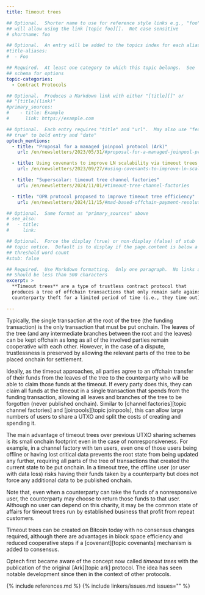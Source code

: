 ```yaml
---
title: Timeout trees

## Optional.  Shorter name to use for reference style links e.g., "foo"
## will allow using the link [topic foo][].  Not case sensitive
# shortname: foo

## Optional.  An entry will be added to the topics index for each alias
#title-aliases:
#  - Foo

## Required.  At least one category to which this topic belongs.  See
## schema for options
topic-categories:
  - Contract Protocols

## Optional.  Produces a Markdown link with either "[title][]" or
## "[title](link)"
#primary_sources:
#    - title: Example
#      link: https://example.com

## Optional.  Each entry requires "title" and "url".  May also use "feature:
## true" to bold entry and "date"
optech_mentions:
  - title: "Proposal for a managed joinpool protocol (Ark)"
    url: /en/newsletters/2023/05/31/#proposal-for-a-managed-joinpool-protocol

  - title: Using covenants to improve LN scalability via timeout trees
    url: /en/newsletters/2023/09/27/#using-covenants-to-improve-ln-scalability

  - title: "Superscalar: timeout tree channel factories"
    url: /en/newsletters/2024/11/01/#timeout-tree-channel-factories

  - title: "OPR protocol proposed to improve timeout tree efficiency"
    url: /en/newsletters/2024/11/15/#mad-based-offchain-payment-resolution-opr-protocol

## Optional.  Same format as "primary_sources" above
# see_also:
#   - title:
#     link:

## Optional.  Force the display (true) or non-display (false) of stub
## topic notice.  Default is to display if the page.content is below a
## threshold word count
#stub: false

## Required.  Use Markdown formatting.  Only one paragraph.  No links allowed.
## Should be less than 500 characters
excerpt: >
  **Timeout trees** are a type of trustless contract protocol that
  produces a tree of offchain transactions that only remain safe against
  counterparty theft for a limited period of time (i.e., they time out).

---
```

Typically, the single transaction at the root of the tree (the funding
transaction) is the only transaction that must be put onchain.  The
leaves of the tree (and any intermediate branches between the root and
the leaves) can be kept offchain as long as all of the involved parties
remain cooperative with each other.  However, in the case of a dispute,
trustlessness is preserved by allowing the relevant parts of the tree to
be placed onchain for settlement.

Ideally, as the timeout approaches, all parties agree to an offchain transfer
of their funds from the leaves of the tree to the counterparty who will
be able to claim those funds at the timeout.  If every party does this,
they can claim all funds at the timeout in a single transaction that
spends from the funding transaction, allowing all leaves and branches of
the tree to be forgotten (never published onchain).  Similar to [channel
factories][topic channel factories] and [joinpools][topic joinpools],
this can allow large numbers of users to share a UTXO and split the
costs of creating and spending it.

The main advantage of timeout trees over previous UTXO sharing schemes
is its small onchain footprint even in the case of nonresponsiveness.
For example, in a channel factory with ten users, even one of those
users being offline or having lost critical data prevents the root state
from being updated any further, requiring all parts of the tree of
transactions that created the current state to be put onchain.  In a
timeout tree, the offline user (or user with data loss) risks having
their funds taken by a counterparty but does not force any additional
data to be published onchain.

Note that, even when a counterparty can take the funds of a
nonresponsive user, the counterparty may choose to return those funds to
that user.  Although no user can depend on this charity, it may be the
common state of affairs for timeout trees run by established business
that profit from repeat customers.

Timeout trees can be created on Bitcoin today with no consensus changes
required, although there are advantages in block space efficiency and
reduced cooperative steps if a [covenant][topic covenants] mechanism is
added to consensus.

Optech first became aware of the concept now called _timeout trees_ with
the publication of the original [Ark][topic ark] protocol.  The idea has
seen notable development since then in the context of other protocols.

{% include references.md %}
{% include linkers/issues.md issues="" %}

